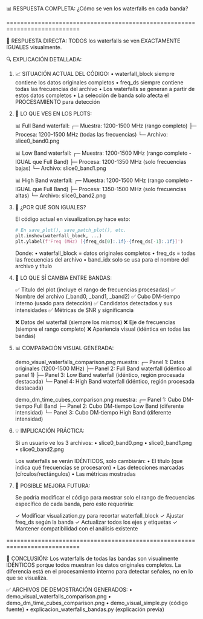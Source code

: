 📊 RESPUESTA COMPLETA: ¿Cómo se ven los waterfalls en cada banda?

===========================================================================

🎯 RESPUESTA DIRECTA:
TODOS los waterfalls se ven EXACTAMENTE IGUALES visualmente.

🔍 EXPLICACIÓN DETALLADA:

1. 📈 SITUACIÓN ACTUAL DEL CÓDIGO:
   • waterfall_block siempre contiene los datos originales completos
   • freq_ds siempre contiene todas las frecuencias del archivo
   • Los waterfalls se generan a partir de estos datos completos
   • La selección de banda solo afecta el PROCESAMIENTO para detección

2. 🎨 LO QUE VES EN LOS PLOTS:

   📊 Full Band waterfall:
   ┌─ Muestra: 1200-1500 MHz (rango completo)
   ├─ Procesa: 1200-1500 MHz (todas las frecuencias)
   └─ Archivo: slice0_band0.png

   📊 Low Band waterfall:
   ┌─ Muestra: 1200-1500 MHz (rango completo - IGUAL que Full Band)
   ├─ Procesa: 1200-1350 MHz (solo frecuencias bajas)
   └─ Archivo: slice0_band1.png

   📊 High Band waterfall:
   ┌─ Muestra: 1200-1500 MHz (rango completo - IGUAL que Full Band)
   ├─ Procesa: 1350-1500 MHz (solo frecuencias altas)
   └─ Archivo: slice0_band2.png

3. 🤔 ¿POR QUÉ SON IGUALES?

   El código actual en visualization.py hace esto:

   ```python
   # En save_plot(), save_patch_plot(), etc.
   plt.imshow(waterfall_block, ...)
   plt.ylabel(f'Freq (MHz) [{freq_ds[0]:.1f}-{freq_ds[-1]:.1f}]')
   ```

   Donde:
   • waterfall_block = datos originales completos
   • freq_ds = todas las frecuencias del archivo
   • band_idx solo se usa para el nombre del archivo y título

4. 🎯 LO QUE SÍ CAMBIA ENTRE BANDAS:

   ✅ Título del plot (incluye el rango de frecuencias procesadas)
   ✅ Nombre del archivo (\_band0, \_band1, \_band2)
   ✅ Cubo DM-tiempo interno (usado para detección)
   ✅ Candidatos detectados y sus intensidades
   ✅ Métricas de SNR y significancia

   ❌ Datos del waterfall (siempre los mismos)
   ❌ Eje de frecuencias (siempre el rango completo)
   ❌ Apariencia visual (idéntica en todas las bandas)

5. 📊 COMPARACIÓN VISUAL GENERADA:

   demo_visual_waterfalls_comparison.png muestra:
   ┌─ Panel 1: Datos originales (1200-1500 MHz)
   ├─ Panel 2: Full Band waterfall (idéntico al panel 1)
   ├─ Panel 3: Low Band waterfall (idéntico, región procesada destacada)
   └─ Panel 4: High Band waterfall (idéntico, región procesada destacada)

   demo_dm_time_cubes_comparison.png muestra:
   ┌─ Panel 1: Cubo DM-tiempo Full Band
   ├─ Panel 2: Cubo DM-tiempo Low Band (diferente intensidad)
   └─ Panel 3: Cubo DM-tiempo High Band (diferente intensidad)

6. 💡 IMPLICACIÓN PRÁCTICA:

   Si un usuario ve los 3 archivos:
   • slice0_band0.png
   • slice0_band1.png  
   • slice0_band2.png

   Los waterfalls se verán IDÉNTICOS, solo cambiarán:
   • El título (que indica qué frecuencias se procesaron)
   • Las detecciones marcadas (círculos/rectángulos)
   • Las métricas mostradas

7. 🔧 POSIBLE MEJORA FUTURA:

   Se podría modificar el código para mostrar solo el rango de frecuencias
   específico de cada banda, pero esto requeriría:

   ✓ Modificar visualization.py para recortar waterfall_block
   ✓ Ajustar freq_ds según la banda
   ✓ Actualizar todos los ejes y etiquetas
   ✓ Mantener compatibilidad con el análisis existente

===========================================================================

🎯 CONCLUSIÓN:
Los waterfalls de todas las bandas son visualmente IDÉNTICOS porque
todos muestran los datos originales completos. La diferencia está en
el procesamiento interno para detectar señales, no en lo que se visualiza.

✅ ARCHIVOS DE DEMOSTRACIÓN GENERADOS:
• demo_visual_waterfalls_comparison.png
• demo_dm_time_cubes_comparison.png
• demo_visual_simple.py (código fuente)
• explicacion_waterfalls_bandas.py (explicación previa)

